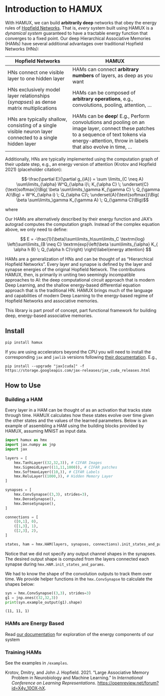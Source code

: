 Introduction to HAMUX
================

<!-- WARNING: THIS FILE WAS AUTOGENERATED! DO NOT EDIT! -->

With HAMUX, we can build **arbitrarily deep** networks that obey the
energy rules of [Hopfield
Networks](https://en.wikipedia.org/wiki/Hopfield_network). That is,
*every* system built using HAMUX is a *dynamical system* guaranteed to
have a tractable energy function that converges to a fixed point. Our
deep Hierarchical Associative Memories (HAMs) have several additional
advantages over traditional Hopfield Networks (HNs):

| Hopfield Networks                                                                                         | HAMUX                                                                                                                                                                                                       |
|-----------------------------------------------------------------------------------------------------------|-------------------------------------------------------------------------------------------------------------------------------------------------------------------------------------------------------------|
| HNs connect one visible layer to one hidden layer                                                         | HAMs can connect **arbitrary numbers** of layers, as deep as you want                                                                                                                                       |
| HNs exclusively model layer relationships (*synapses*) as dense matrix multiplications                    | HAMs can be composed of **arbitrary operations**, e.g., convolutions, pooling, attention, $\ldots$                                                                                                          |
| HNs are typically shallow, consisting of a single visible neuron layer connected to a single hidden layer | HAMs can be **deep**! E.g., Perform convolutions and pooling on an image layer, connect these patches to a sequence of text tokens via energy-attention, throw in labels that also evolve in time, $\ldots$ |

Additionally, HNs are typically implemented using the computation graph
of their update step, e.g., an energy version of attention (Krotov and
Hopfield 2021) (placeholder citation):

$$-\frac{\partial E}{\partial g_{iA}} = \sum \limits_{C \neq A} \sum\limits_{\alpha}  W^Q_{\alpha i}\; K_{\alpha C} \; \underset{C}{\text{softmax}}\Big( \beta \sum\limits_\gamma K_{\gamma C} \; Q_{\gamma A}\Big) + W^K_{\alpha i} \; Q_{\alpha C}\; \underset{A}{\text{softmax}}\Big( \beta \sum\limits_\gamma K_{\gamma A} \; Q_{\gamma C}\Big)$$

where

Our HAMs are alternatively described by their energy function and JAX’s
autograd computes the computation graph. Instead of the complex equation
above, we only need to define:

$$  E = -\frac{1}{\beta}\sum\limits_h\sum\limits_C \textrm{log} \left(\sum\limits_{B \neq C} \textrm{exp}\left(\beta \sum\limits_{\alpha} K_{ \alpha h B} \; Q_{\alpha h C}\right) \right)\label{energy attention}
 $$

HAMs are a generalization of HNs and can be thought of as “Hierarchical
Hopfield Networks”. Every layer and synapse is defined by the layer and
synapse energies of the original Hopfield Network. The contributions
HAMUX, then, is primarily in uniting two seemingly incompatible
approaches to AI: the deep computational circuit approach that is modern
Deep Learning, and the shallow energy-based differential equation
approach that is the traditional HN. HAMUX brings much of the language
and capabilities of modern Deep Learning to the energy-based regime of
Hopfield Networks and associative memories.

This library is part proof of concept, part functional framework for
building deep, energy-based associative memories.

## Install

``` sh
pip install hamux
```

If you are using accelerators beyond the CPU you will need to install
the corresponding `jax` and `jaxlib` versions following [their
documentation](https://github.com/google/jax#installation). E.g.,

    pip install --upgrade "jax[cuda]" -f https://storage.googleapis.com/jax-releases/jax_cuda_releases.html

## How to Use

### Building a HAM

Every layer in a HAM can be thought of as an activation that tracks
state through time. HAMUX calculates how these states evolve over time
given the other states and the values of the learned parameters. Below
is an example of assembling a HAM using the building blocks provided by
HAMUX, assuming MNIST as input data.

``` python
import hamux as hmx
import jax.numpy as jnp
import jax
```

``` python
layers = [
    hmx.TanhLayer((32,32,3)), # CIFAR Images
    hmx.SigmoidLayer((11,11,1000)), # CIFAR patches
    hmx.SoftmaxLayer((10,)), # CIFAR Labels
    hmx.ReluLayer((1000,)), # Hidden Memory Layer
]

synapses = [
    hmx.ConvSynapse((3,3), strides=3),
    hmx.DenseSynapse(),
    hmx.DenseSynapse(),
]

connections = [
    ([0,1], 0),
    ([1,3], 1),
    ([2,3], 2),
]

states, ham = hmx.HAM(layers, synapses, connections).init_states_and_params(jax.random.PRNGKey(0));
```

Notice that we did not specify any output channel shapes in the
synapses. The desired output shape is computed from the layers connected
each synapse during `hmx.HAM.init_states_and_params`.

We had to know the shape of the convolution outputs to track them over
time. We provide helper functions in the `hmx.ConvSynapse` to calculate
the shapes below:

``` python
syn = hmx.ConvSynapse((3,3), strides=3)
g1 = jnp.ones((32,32,3))
print(syn.example_output(g1).shape)
```

    (11, 11, 1)

### HAMs are Energy Based

Read [our documentation](https://bhoov.github.io/hamux) for exploration
of the energy components of our system

### Training HAMs

See the examples in `/examples`.

<div id="refs" class="references csl-bib-body hanging-indent">

<div id="ref-krotov2021large" class="csl-entry">

Krotov, Dmitry, and John J. Hopfield. 2021. “Large Associative Memory
Problem in Neurobiology and Machine Learning.” In *International
Conference on Learning Representations*.
<https://openreview.net/forum?id=X4y_10OX-hX>.

</div>

</div>

